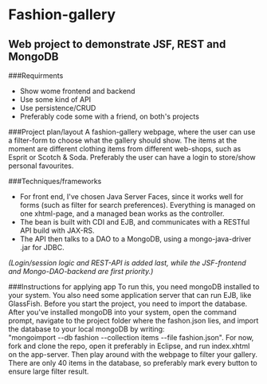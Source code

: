 # Fashion-gallery
## Web project to demonstrate JSF, REST and MongoDB  

###Requirments
* Show wome frontend and backend
* Use some kind of API
* Use persistence/CRUD
* Preferably code some with a friend, on both's projects

###Project plan/layout
A fashion-gallery webpage, where the user can use a filter-form to choose what the gallery should show. The items at the moment are different clothing items from different web-shops, such as Esprit or Scotch & Soda. Preferably the user can have a login to store/show personal favourites.

###Techniques/frameworks
* For front end, I've chosen Java Server Faces, since it works well for forms (such as filter for search preferences). Everything is managed on one xhtml-page, and a managed bean works as the controller.  
* The bean is built with CDI and EJB, and communicates with a RESTful API build with JAX-RS.  
* The API then talks to a DAO to a MongoDB, using a mongo-java-driver .jar for JDBC.

*(Login/session logic and REST-API is added last, while the JSF-frontend and Mongo-DAO-backend are first priority.)*

###Instructions for applying app
To run this, you need mongoDB installed to your system. You also need some application server that can run EJB, like GlassFish.
Before you start the project, you need to import the database. After you've installed mongoDB into your system, open the command prompt, navigate to the project folder where the fashon.json lies, and import the database to your local mongoDB by writing:  
"mongoimport --db fashion --collection items --file fashion.json". 
For now, fork and clone the repo, open it preferably in Eclipse, and run index.xhtml on the app-server. Then play around with the webpage to filter your gallery. There are only 40 items in the database, so preferably mark every button to ensure large filter result.
